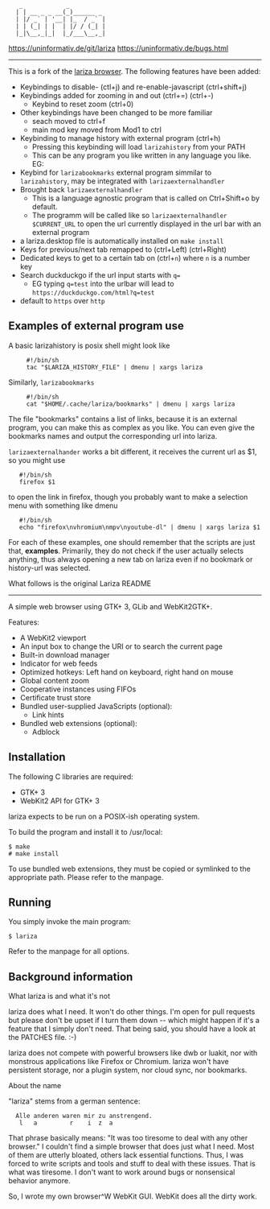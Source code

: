 ```
   _            _
  | | __ _ _ __(_)______ _
  | |/ _` | '__| |_  / _` |
  | | (_| | |  | |/ / (_| |
  |_|\__,_|_|  |_/___\__,_|
```  
 
  https://uninformativ.de/git/lariza
  https://uninformativ.de/bugs.html


- - - - - - - - - - - - - - - - - - - - - - - - - - - - - - - - - - - -

This is a fork of the [lariza browser](https://uninformativ.de/git/lariza).
The following features have been added:

- Keybindings to disable- (ctl+j) and re-enable-javascript (ctrl+shift+j)
- Keybindings added for zooming in and out (ctrl+=) (ctrl+-)
  + Keybind to reset zoom (ctrl+0)
- Other keybindings have been changed to be more familiar
    - seach moved to ctrl+f
    - main mod key moved from Mod1 to ctrl
- Keybinding to manage history with external program (ctrl+h)
  - Pressing this keybinding will load `larizahistory` from your PATH
  - This can be any program you like written in any language you like. EG:
- Keybind for `larizabookmarks` external program simmilar to `larizahistory`, may be integrated with `larizaexternalhandler`
- Brought back `larizaexternalhandler`
  - This is a language agnostic program that is called on Ctrl+Shift+o by default.
  - The programm will be called like so `larizaexternalhandler $CURRENT_URL` to open the url currently displayed in the url bar with an external program
- a lariza.desktop file is automatically installed on `make install`
- Keys for previous/next tab remapped to (ctrl+Left) (ctrl+Right)
- Dedicated keys to get to a certain tab on (ctrl+`n`) where `n` is a number key
- Search duckduckgo if the url input starts with `q=`
   - EG typing `q=test` into the urlbar will lead to `https://duckduckgo.com/html?q=test`
- default to `https` over `http`


## Examples of external program use
A basic larizahistory is posix shell might look like
```
     #!/bin/sh
     tac "$LARIZA_HISTORY_FILE" | dmenu | xargs lariza
```
Similarly, `larizabookmarks`
```
     #!/bin/sh
     cat "$HOME/.cache/lariza/bookmarks" | dmenu | xargs lariza
```
The file "bookmarks" contains a list of links,
because it is an external program, you can make this as complex as you like.
You can even give the bookmarks names and output the corresponding url into lariza.

`larizaexternalhander` works a bit different,
it receives the current url as $1, so you might use
```
   #!/bin/sh
   firefox $1
```
to open the link in firefox, though you probably want to make a selection menu with something like dmenu
```
   #!/bin/sh
   echo "firefox\nvhromium\nmpv\nyoutube-dl" | dmenu | xargs lariza $1
```

For each of these examples, one should remember that the scripts are just that, **examples**.
Primarily, they do not check if the user actually selects anything,
thus always opening a new tab on lariza even if no bookmark or history-url was selected.




What follows is the original Lariza README
- - - - - - - - - - - - - - - - - - - - - - - - - - - - - - - - - - - -

A simple web browser using GTK+ 3, GLib and WebKit2GTK+.

Features:

- A WebKit2 viewport
- An input box to change the URI or to search the current page
- Built-in download manager
- Indicator for web feeds
- Optimized hotkeys: Left hand on keyboard, right hand on mouse
- Global content zoom
- Cooperative instances using FIFOs
- Certificate trust store
- Bundled user-supplied JavaScripts (optional):
    - Link hints
- Bundled web extensions (optional):
    - Adblock


Installation
------------

The following C libraries are required:

- GTK+ 3
- WebKit2 API for GTK+ 3

lariza expects to be run on a POSIX-ish operating system.

To build the program and install it to /usr/local:

    $ make
    # make install

To use bundled web extensions, they must be copied or symlinked to the
appropriate path. Please refer to the manpage.


Running
-------

You simply invoke the main program:

    $ lariza

Refer to the manpage for all options.


Background information
----------------------

 What lariza is and what it's not

  lariza does what I need. It won't do other things. I'm open for pull
  requests but please don't be upset if I turn them down -- which might
  happen if it's a feature that I simply don't need. That being said,
  you should have a look at the PATCHES file. :-)

  lariza does not compete with powerful browsers like dwb or luakit, nor
  with monstrous applications like Firefox or Chromium. lariza won't
  have persistent storage, nor a plugin system, nor cloud sync, nor
  bookmarks.


 About the name

  "lariza" stems from a german sentence:

      Alle anderen waren mir zu anstrengend.
       l   a         r    i  z  a

  That phrase basically means: "It was too tiresome to deal with any
  other browser." I couldn't find a simple browser that does just what I
  need. Most of them are utterly bloated, others lack essential
  functions. Thus, I was forced to write scripts and tools and stuff to
  deal with these issues. That is what was tiresome. I don't want to
  work around bugs or nonsensical behavior anymore.

  So, I wrote my own browser^W WebKit GUI. WebKit does all the dirty
  work.
